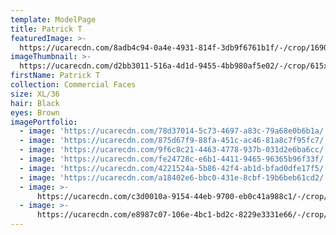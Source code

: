 ```yaml
---
template: ModelPage
title: Patrick T
featuredImage: >-
  https://ucarecdn.com/8adb4c94-0a4e-4931-814f-3db9f6761b1f/-/crop/1690x1154/0,397/-/preview/
imageThumbnail: >-
  https://ucarecdn.com/d2bb3011-516a-4d1d-9455-4bb980af5e02/-/crop/615x866/558,120/-/preview/
firstName: Patrick T
collection: Commercial Faces
size: XL/36
hair: Black
eyes: Brown
imagePortfolio:
  - image: 'https://ucarecdn.com/78d37014-5c73-4697-a83c-79a68e0b6b1a/'
  - image: 'https://ucarecdn.com/875d67f9-88fa-451c-ac46-81a8c7f95fc7/'
  - image: 'https://ucarecdn.com/9f6c8c21-4463-4778-937b-031d2e6ba6cc/'
  - image: 'https://ucarecdn.com/fe24728c-e6b1-4411-9465-96365b96f33f/'
  - image: 'https://ucarecdn.com/4221524a-5b86-42f4-ab1d-bfad0dfe17f5/'
  - image: 'https://ucarecdn.com/a18402e6-bbc0-431e-8cbf-19b6beb61cd2/'
  - image: >-
      https://ucarecdn.com/c3d0010a-9154-44eb-9700-eb0c41a988c1/-/crop/1061x686/306,548/-/preview/
  - image: >-
      https://ucarecdn.com/e8987c07-106e-4bc1-bd2c-8229e3331e66/-/crop/1690x1618/0,397/-/preview/
---
```


